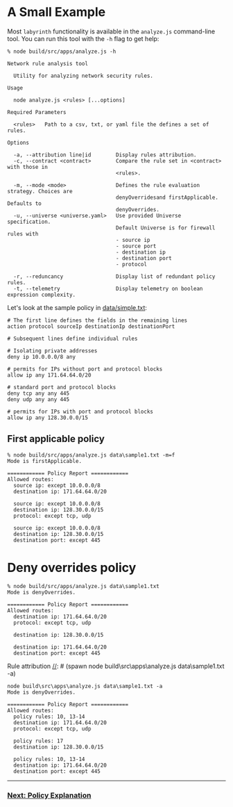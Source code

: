 # A Small Example

Most `labyrinth` functionality is available in the `analyze.js` command-line tool. You can run this tool with the `-h` flag to get help:

[//]: # (spawn node build\src\apps\analyze.js -h)
~~~
% node build/src/apps/analyze.js -h

Network rule analysis tool

  Utility for analyzing network security rules.

Usage

  node analyze.js <rules> [...options]

Required Parameters

  <rules>   Path to a csv, txt, or yaml file the defines a set of rules.

Options

  -a, --attribution line|id        Display rules attribution.
  -c, --contract <contract>        Compare the rule set in <contract> with those in
                                   <rules>.

  -m, --mode <mode>                Defines the rule evaluation strategy. Choices are
                                   denyOverridesand firstApplicable. Defaults to
                                   denyOverrides.
  -u, --universe <universe.yaml>   Use provided Universe specification.
                                   Default Universe is for firewall rules with
                                   - source ip
                                   - source port
                                   - destination ip
                                   - destination port
                                   - protocol

  -r, --reduncancy                 Display list of redundant policy rules.
  -t, --telemetry                  Display telemetry on boolean expression complexity.
~~~

Let's look at the sample policy in [data/simple.txt](data/simple.txt):
~~~
# The first line defines the fields in the remaining lines
action protocol sourceIp destinationIp destinationPort

# Subsequent lines define individual rules

# Isolating private addresses
deny ip 10.0.0.0/8 any

# permits for IPs without port and protocol blocks
allow ip any 171.64.64.0/20

# standard port and protocol blocks
deny tcp any any 445
deny udp any any 445

# permits for IPs with port and protocol blocks
allow ip any 128.30.0.0/15
~~~

## First applicable policy
[//]: # (spawn node build\src\apps\analyze.js data\sample1.txt -m=f)
~~~
% node build/src/apps/analyze.js data\sample1.txt -m=f
Mode is firstApplicable.

============ Policy Report ============
Allowed routes:
  source ip: except 10.0.0.0/8
  destination ip: 171.64.64.0/20

  source ip: except 10.0.0.0/8
  destination ip: 128.30.0.0/15
  protocol: except tcp, udp

  source ip: except 10.0.0.0/8
  destination ip: 128.30.0.0/15
  destination port: except 445
~~~

# Deny overrides policy
[//]: # (spawn node build\src\apps\analyze.js data\sample1.txt)
~~~
% node build/src/apps/analyze.js data\sample1.txt
Mode is denyOverrides.

============ Policy Report ============
Allowed routes:
  destination ip: 171.64.64.0/20
  protocol: except tcp, udp

  destination ip: 128.30.0.0/15

  destination ip: 171.64.64.0/20
  destination port: except 445
~~~

Rule attribution
[//]: # (spawn node build\src\apps\analyze.js data\sample1.txt -a)
~~~
node build\src\apps\analyze.js data\sample1.txt -a
Mode is denyOverrides.

============ Policy Report ============
Allowed routes:
  policy rules: 10, 13-14
  destination ip: 171.64.64.0/20
  protocol: except tcp, udp

  policy rules: 17
  destination ip: 128.30.0.0/15

  policy rules: 10, 13-14
  destination ip: 171.64.64.0/20
  destination port: except 445
~~~


---
### [Next: Policy Explanation](./policy_explanation.md)
